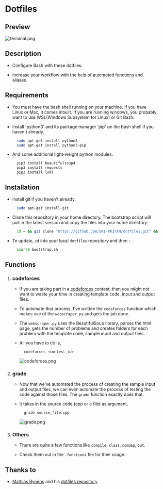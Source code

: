 # Dotfiles

## Preview

![terminal.png](https://i.postimg.cc/dtkv6BJS/terminal.png)

## Description

* Configure Bash with these dotfiles.

* Increase your workflow with the help of automated functions and aliases.

## Requirements

* You must have the bash shell running on your machine. If you have Linux or Mac, it comes inbuilt. If you are running windows, you probably want to use WSL(Windows Subsystem for Linux) or Git Bash.

* Install 'python3' and its package manager 'pip' on the bash shell if you haven't already.

  ```bash
    sudo apt-get install python3
    sudo apt-get install python3-pip
  ```

* And some additional light-weight python modules.

  ```bash
    pip3 install beautifulsoup4
    pip3 install requests
    pip3 install lxml
  ```

## Installation

* Install git if you haven't already.

  ```bash
    sudo apt-get install git
  ```

* Clone this repository in your home directory. The bootstrap script will pull in the latest version and copy the files into your home directory.

  ```bash
    cd ~ && git clone "https://github.com/SRI-PRIYAN/dotfiles.git" && cd dotfiles && source bootstrap.sh
  ```

* To update, `cd` into your local `dotfiles` repository and then :

  ```bash
    source bootstrap.sh
  ```

## Functions

1. ### codeforces

    * If you are taking part in a [codeforces](https://codeforces.com/contests) contest, then you might not want to waste your time in creating template code, input and output files.

    * To automate that process, I've written the `codeforces` function which makes use of the `webscraper.py` and gets the job done.

    * The `webscraper.py` uses the BeautifulSoup library, parses the html page, gets the number of problems and creates folders for each problem with the template code, sample input and output files.

    * All you have to do is,

      ```bash
        codeforces <contest_id>
      ```

      ![codeforces.png](https://i.postimg.cc/CxD7wXj5/codeforces.png)

2. ### grade

    * Now that we've automated the process of creating the sample input and output files, we can even automate the process of testing the code against those files. The `grade` function exactly does that.

    * It takes in the source code (cpp or c file) as argument.

      ```bash
        grade source_file.cpp
      ```

      ![grade.png](https://i.postimg.cc/Sxb4QXXh/grade.png)

3. ### Others

    * There are quite a few functions like `compile`, `class`, `comdep`, `out`.

    * Check them out in the `.functions` file for their usage.

## Thanks to

* [Mathias Bynens](https://mathiasbynens.be/) and his [dotfiles repository](https://github.com/mathiasbynens/dotfiles).

